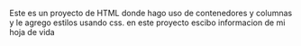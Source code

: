 Este es un proyecto de HTML donde hago uso de contenedores y columnas y le agrego estilos usando css.
en este proyecto escibo informacion de mi hoja de vida 
